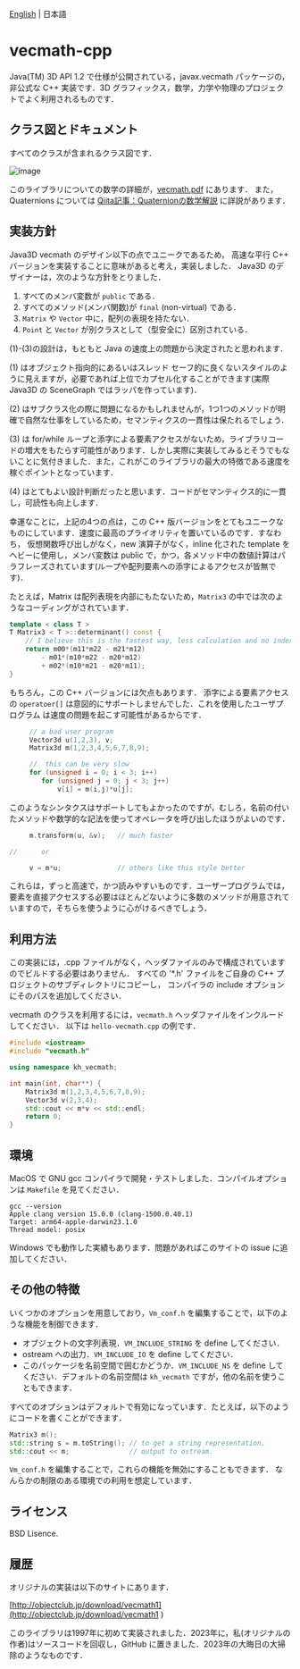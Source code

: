 [English](README.md) | 日本語
# vecmath-cpp

Java(TM) 3D API 1.2 で仕様が公開されている，javax.vecmath パッケージの，非公式な C++ 実装です．3D グラフィックス，数学，力学や物理のプロジェクトでよく利用されるものです．

## クラス図とドキュメント

すべてのクラスが含まれるクラス図です．

![image](https://github.com/kenjihiranabe/vecmath-cpp/assets/1093925/7a562372-bbc6-43d4-ac7d-6ea66b7da3e4)

このライブラリについての数学の詳細が，[vecmath.pdf](vecmath.pdf) にあります．
また，Quaternions については [Qiita記事：Quaternionの数学解説](https://qiita.com/kenjihiranabe/items/945232fbde58fab45681) に詳説があります．


## 実装方針

Java3D vecmath のデザイン以下の点でユニークであるため，
高速な平行 C++ バージョンを実装することに意味があると考え，実装しました．
Java3D のデザイナーは，次のような方針をとりました．

1. すべてのメンバ変数が `public` である．
2. すべてのメソッド(メンバ関数)が `final` (non-virtual) である．
3. `Matrix` や `Vector` 中に，配列の表現を持たない．
4. `Point` と `Vector` が別クラスとして（型安全に）区別されている．

(1)-(3)の設計は，もともと Java の速度上の問題から決定されたと思われます．

(1) はオブジェクト指向的にあるいはスレッド セーフ的に良くないスタイルのように見えますが，必要であれば上位でカプセル化することができます(実際 Java3D の SceneGraph ではラッパを作っています)． 

(2) はサブクラス化の際に問題になるかもしれませんが，1つ1つのメソッドが明確で自然な仕事をしているため，セマンティクスの一貫性は保たれるでしょう．

(3) は for/while ループと添字による要素アクセスがないため，ライブラリコードの増大をもたらす可能性があります．しかし実際に実装してみるとそうでもないことに気付きました．また，これがこのライブラリの最大の特徴である速度を稼ぐポイントとなっています．

(4) はとてもよい設計判断だったと思います．コードがセマンティクス的に一貫し，可読性も向上します．

幸運なことに，上記の4つの点は，この C++ 版バージョンをとてもユニークなものにしています．速度に最高のプライオリティを置いているのです．すなわち， 仮想関数呼び出しがなく，new 演算子がなく，inline 化された template をヘビーに使用し，メンバ変数は public で，かつ，各メソッド中の数値計算はパラフレーズされています(ループや配列要素への添字によるアクセスが皆無です)．

たとえば，Matrix は配列表現を内部にもたないため，`Matrix3` の中では次のようなコーディングがされています．


```C++
template < class T >
T Matrix3 < T >::determinant() const {
    // I believe this is the fastest way, less calculation and no indexing.
    return m00*(m11*m22 - m21*m12)
        - m01*(m10*m22 - m20*m12)
        + m02*(m10*m21 - m20*m11);
}
```

もちろん，この C++ バージョンには欠点もあります．
添字による要素アクセスの `operatoer[]` は意図的にサポートしませんでした．これを使用したユーザプログラム は速度の問題を起こす可能性があるからです．

```C++
     // a bad user program
     Vector3d u(1,2,3), v;
     Matrix3d m(1,2,3,4,5,6,7,8,9);

     //  this can be very slow
     for (unsigned i = 0; i < 3; i++)
        for (unsigned j = 0; j < 3; j++)
            v[i] = m(i,j)*u[j];
```

このようなシンタクスはサポートしてもよかったのですが，むしろ，名前の付いたメソッドや数学的な記法を使ってオペレータを呼び出したほうがよいのです．

```C++
     m.transform(u, &v);   // much faster

//      or

     v = m*u;              // others like this style better
```

これらは，ずっと高速で，かつ読みやすいものです．ユーザープログラムでは，要素を直接アクセスする必要はほとんどないように多数のメソッドが用意されていますので，そちらを使うように心がけるべきでしょう．

## 利用方法

この実装には，.cpp ファイルがなく，ヘッダファイルのみで構成されていますのでビルドする必要はありません．
すべての '*.h' ファイルをご自身の C++ プロジェクトのサブディレクトリにコピーし，
コンパイラの include オプションにそのパスを追加してください．

vecmath のクラスを利用するには，`vecmath.h` ヘッダファイルをインクルードしてください．
以下は `hello-vecmath.cpp` の例です．

```C++ hello-vecmath.cpp
#include <iostream>
#include "vecmath.h"

using namespace kh_vecmath;

int main(int, char**) {
    Matrix3d m(1,2,3,4,5,6,7,8,9);
    Vector3d v(2,3,4);
    std::cout << m*v << std::endl;
    return 0;
}
```

## 環境

MacOS で GNU gcc コンパイラで開発・テストしました．コンパイルオプションは `Makefile` を見てください．

```
gcc --version
Apple clang version 15.0.0 (clang-1500.0.40.1)
Target: arm64-apple-darwin23.1.0
Thread model: posix
```

Windows でも動作した実績もあります．問題があればこのサイトの issue に追加してください．

## その他の特徴

いくつかのオプションを用意しており，`Vm_conf.h` を編集することで，以下のような機能を制御できます．

- オブジェクトの文字列表現．`VM_INCLUDE_STRING` を define してください．
- ostream への出力．`VM_INCLUDE_IO` を define してください．
- このパッケージを名前空間で囲むかどうか．`VM_INCLUDE_NS` を define してください．デフォルトの名前空間は `kh_vecmath` ですが，他の名前を使うこともできます．

すべてのオプションはデフォルトで有効になっています．たとえば，以下のようにコードを書くことができます．

```C++
Matrix3 m();
std::string s = m.toString(); // to get a string representation.
std::cout << m;               // output to ostream.
```

`Vm_conf.h` を編集することで，これらの機能を無効にすることもできます．
なんらかの制限のある環境での利用を想定しています．

## ライセンス

BSD Lisence.

## 履歴

オリジナルの実装は以下のサイトにあります．

[http://objectclub.jp/download/vecmath1](http://objectclub.jp/download/vecmath1
)

このライブラリは1997年に初めて実装されました．2023年に，私(オリジナルの作者)はソースコードを回収し，GitHub に置きました．2023年の大晦日の大掃除のようなものです．


